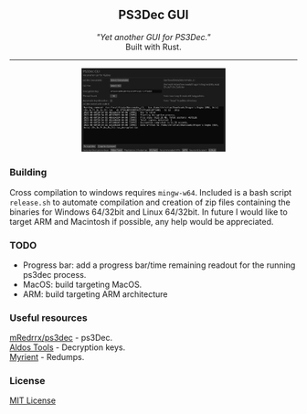 <p align="center">
    <h2 align="center">PS3Dec GUI</h2>
</p>
<p align="center">
    <i>"Yet another GUI for PS3Dec."</i>
    <br>
    Built with Rust.
    <br>
</p>
<hr>
<p align="center">
<img src="assets/completed_screenshot.png" width="50%">
<h3>Building</h3>
<p>Cross compilation to windows requires <code>mingw-w64</code>. Included is a bash script <code>release.sh</code> to automate compilation and creation of zip files containing the binaries for Windows 64/32bit and Linux 64/32bit. In future I would like to target ARM and Macintosh if possible, any help would be appreciated.</p>
<h3>TODO</h3>
<ul>
<li>Progress bar: add a progress bar/time remaining readout for the running ps3dec process.</li>
<li>MacOS: build targeting MacOS.</li>
<li>ARM: build targeting ARM architecture</li>
</ul>
<h3>Useful resources</h3>
<a href='https://github.com/Redrrx/ps3dec'>mRedrrx/ps3dec</a> - ps3Dec.<br>
<a href='https://ps3.aldostools.org/'>Aldos Tools</a> - Decryption keys.<br>
<a href='https://myrient.erista.me/'>Myrient</a> - Redumps.
<h3>License</h3>
<a href='LICENSE'>MIT License</a>